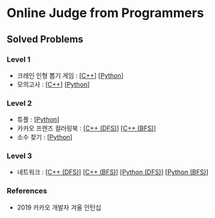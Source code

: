 # Online Judge from Programmers

## Solved Problems

### Level 1

- 크레인 인형 뽑기 게임 : [[C++](claw_crane_game.cpp)] [[Python](claw_crane_game.py)]
- 모의고사 : [[C++](mock.cpp)] [[Python](mock.py)]

### Level 2

- 튜플 : [[Python](tuple.py)]
- 카카오 프렌즈 컬러링북 : [[C++ (DFS)](kakao_friends_coloring_book_dfs.cpp)] [[C++ (BFS)](kakao_friends_coloring_book_bfs.cpp)]
- 소수 찾기 : [[Python](find_prime_number.py)]

### Level 3

- 네트워크 : [[C++ (DFS)](network_dfs.cpp)] [[C++ (BFS)](network_bfs.cpp)] [[Python (DFS)](network_dfs.py)] [[Python (BFS)](network_bfs.py)]

### References

- 2019 카카오 개발자 겨울 인턴십